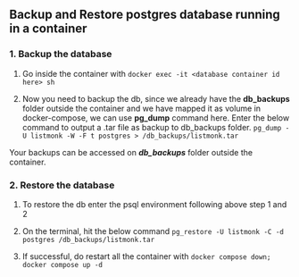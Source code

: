 ## Backup and Restore postgres database running in a container

### 1. Backup the database 
  1. Go inside the container with `docker exec -it <database container id here> sh`

  2. Now you need to backup the db, since we already have the __db_backups__ folder outside the container and we have mapped it as volume in docker-compose, we can use __pg_dump__ command here.
  Enter the below command to output a .tar file as backup to db_backups folder. 
  `pg_dump -U listmonk -W -F t postgres > /db_backups/listmonk.tar `

  Your backups can be accessed on ___db_backups___ folder outside the container.

 ### 2. Restore the database
  1. To restore the db enter the psql environment following above step 1 and 2

  2. On the terminal, hit the below command
  `pg_restore -U listmonk -C -d postgres /db_backups/listmonk.tar`
  3. If successful, do restart all the container with
  `docker compose down; docker compose up -d`
